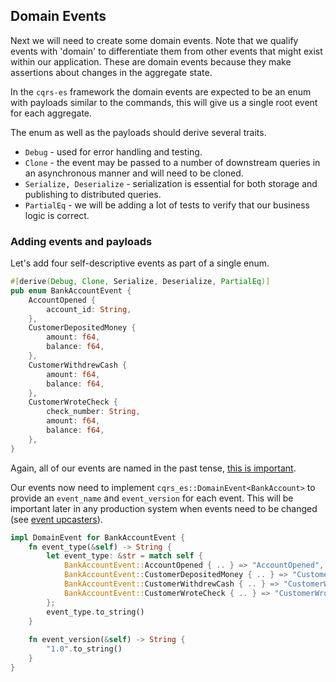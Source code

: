## Domain Events

Next we will need to create some domain events. Note that we qualify events with 'domain' to differentiate them from
other events that might exist within our application. These are domain events because they make assertions about
changes in the aggregate state. 

In the `cqrs-es` framework the domain events are expected to be an enum with payloads similar to the commands,
this will give us a single root event for each aggregate. 

The enum as well as the payloads should derive several traits.

- `Debug` - used for error handling and testing.
- `Clone` - the event may be passed to a number of downstream queries in an asynchronous manner and will need to be cloned.
- `Serialize, Deserialize` - serialization is essential for both storage and publishing to distributed queries.
- `PartialEq` - we will be adding a lot of tests to verify that our business logic is correct.

### Adding events and payloads

Let's add four self-descriptive events as part of a single enum.

```rust
#[derive(Debug, Clone, Serialize, Deserialize, PartialEq)]
pub enum BankAccountEvent {
    AccountOpened {
        account_id: String,
    },
    CustomerDepositedMoney {
        amount: f64,
        balance: f64,
    },
    CustomerWithdrewCash {
        amount: f64,
        balance: f64,
    },
    CustomerWroteCheck {
        check_number: String,
        amount: f64,
        balance: f64,
    },
}
```

Again, all of our events are named in the past tense,
[this is important](https://martinfowler.com/bliki/UbiquitousLanguage.html).

Our events now need to implement `cqrs_es::DomainEvent<BankAccount>` to provide an `event_name` and `event_version`
for each event.
This will be important later in any production system when events need to be changed 
(see [event upcasters](event_upcasters.md)).

```rust
impl DomainEvent for BankAccountEvent {
    fn event_type(&self) -> String {
        let event_type: &str = match self {
            BankAccountEvent::AccountOpened { .. } => "AccountOpened",
            BankAccountEvent::CustomerDepositedMoney { .. } => "CustomerDepositedMoney",
            BankAccountEvent::CustomerWithdrewCash { .. } => "CustomerWithdrewCash",
            BankAccountEvent::CustomerWroteCheck { .. } => "CustomerWroteCheck",
        };
        event_type.to_string()
    }
    
    fn event_version(&self) -> String {
        "1.0".to_string()
    }
}
```